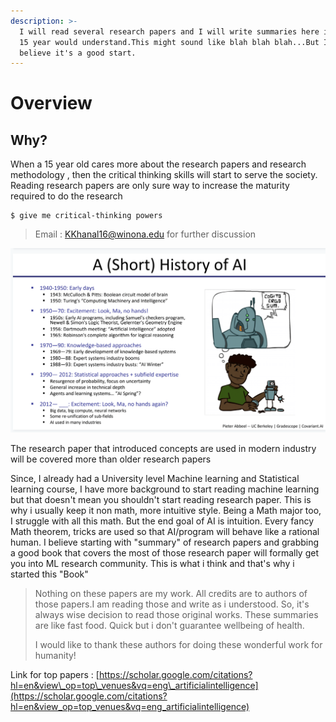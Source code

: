 ```yaml
---
description: >-
  I will read several research papers and I will write summaries here in a way a
  15 year would understand.This might sound like blah blah blah...But I strongly
  believe it's a good start.
---
```


# Overview

## Why?

When a 15 year old cares more about the research papers and research methodology , then the critical thinking skills will start to serve the society. Reading research papers are only sure way to increase the maturity required to do the research 



```
$ give me critical-thinking powers
```

> Email : KKhanal16@winona.edu for further discussion

![I will try to read research paper on this sequence ](.gitbook/assets/screen-shot-2018-12-31-at-9.15.38-pm.png)

The research paper that introduced concepts are used in modern industry will be covered more than older research papers

Since, I already had a University level Machine learning and Statistical learning course, I have more background to start reading machine learning but that doesn't mean you shouldn't start reading research paper. This is why i usually keep it non math, more intuitive style. Being a Math major too, I struggle with all this math. But the end goal of AI is intuition. Every fancy Math theorem, tricks are used so that AI/program will behave like a rational human. I believe starting with "summary" of research papers and grabbing a good book that covers the most of those research paper will formally get you into ML research community. This is what i think and that's why i started this "Book"

> Nothing on these papers are my work. All credits are to authors of those papers.I am reading those and write as i understood. So, it's always wise decision to read those original works. These summaries are like fast food. Quick but i don't guarantee wellbeing of health. 
>
> I would like to thank these authors for doing these wonderful work for humanity!

Link for top papers : [https://scholar.google.com/citations?hl=en&view\_op=top\_venues&vq=eng\_artificialintelligence](https://scholar.google.com/citations?hl=en&view_op=top_venues&vq=eng_artificialintelligence)


